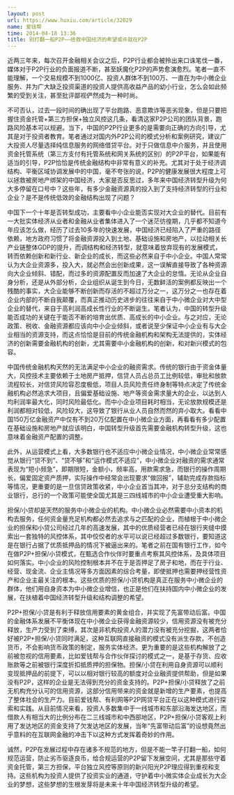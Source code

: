 ```yaml
---
layout: post
url: https://www.huxiu.com/article/32029
name: 爱钱帮
time: 2014-04-18 13:36
title: 别打翻一船P2P——拯救中国经济的希望或许就在P2P
---
```

近两三年来，每次召开金融相关会议之后，P2P行业都会被拎出来口诛笔伐一番，媒体对于P2P行业的负面报道不断，甚至妖魔化P2P的声势愈演愈烈。笔者一直不能理解，一个交易规模不到1000亿、投资人群体不到100万、一直在为中小微企业服务、并为广大缺乏投资渠道的投资人提供高收益产品的幼小行业，怎么会如此频繁的受到关注，甚至批评鄙视俨然成为一种时尚。

不可否认，过去一段时间的确出现了平台跑路、恶意欺诈等恶劣现象，但是只要把握住资金托管+第三方担保+独立风控这几条，看清这家P2P公司的团队背景，跑路风险基本可以规避。当下，中国的P2P行业更多的是需要向正确的方向引导，尤其是对于投资者教育。笔者通过对国内外P2P公司的模式分析和案例研究，建议广大投资人尽量选择纯信息服务的网络借贷平台。对于只做信息中介服务，并且使用资金托管系统（第三方支付有托管系统和网关系统的区别）的P2P平台，如果能有适当的引导，P2P恰恰是传统金融结构中非常有意义的补充。尤其对于处于经济调结构、平衡区域协调发展中的中国，毫不夸张的说，P2P的健康发展很大程度上可以拯救被房地产绑架的中国经济，大家是否反思过，多年来中国经济转型升级为何大多停留在口号中？这些年，有多少金融资源真的投入到了支持经济转型的行业和企业？是不是传统低效的金融结构出现了问题？

中国下一个十年是否转型成功，主要看中小企业能否实现对大企业的替代。目前有一大批实体经济从业者和金融从业者集体进入了一个迷茫彷徨期，几乎都不知道今年应该怎么做，经历了过去10多年的快速发展，中国经济已经陷入了严重的路径依赖，地方政府习惯了将金融资源投入到土地、基础设施和房地产，以拉动相关长产业链整体GDP的提升，而调结构和经济转型，就意味着放弃现有的发展模式，转而依赖创新和新行业、新企业的成长，而这些必然来自于中小企业。中国人常常认为大企业资源多，投入大，就必然会出创新成果，这一误解直接导致了各种资源向大企业倾斜、错配，而过多的资源配置反而加速了大企业的怠惰。无论从企业自身分析，还是从外部分析，企业组织从诞生到今日，无数鲜活的案例都反映出一个残酷的事实，大企业能够不断创新而存活的不超过万分之一，这万分之一也存在着企业内部的不断自我颠覆，而真正推动历史进步的往往来自于中小微企业对大中型企业的替代，来自于高利润高成长性行业的不断诞生。笔者认为，中国的转型升级能否成功的关键在于能否不断的培育出优质、高成长的中小企业。与之对应，无论政策、税收、金融资源都应该向中小企业倾斜，或者说至少保证中小企业有与大企业相当的资源支持，而这点恰恰是目前的传统金融机构和架构无法提供的，实体经济的创新需要金融机构的创新，尤其需要中小金融机构的创新，和对新兴模式的包容。

中国传统金融机构天然的无法满足中小企业的融资需求。传统的银行由于资金体量大，风控技术主要依赖于土地房产抵押，信贷人员占总员工比例较低，审批和放款流程较长，对信贷风险容忍度极低，项目人员风险责任终身制等特点决定了传统金融机构必然追求大项目，且偏爱基础设施、地产等资金需求量大的企业，以达到人均利润率最大化，同时风险最低化。而中小企业项目耗时相当，无论放款规模还是利润都相对较低，风险较大，这导致了银行从业人员自然而然的弃小取大。看看中国150万亿金融资产中仅有不到20万亿配置在中小微企业方面，再看看有多少配置在基础设施和房地产就应该明白，中国转型升级首先需要金融机构转型升级，这也意味着金融资产配置的调整。

此外，从运营模式上看，大多数银行也不适应中小微企业情况，中小微企业常常感觉从银行“贷不到”、“贷不够”和“运作模式不适应”，中小微企业对融资的需求通常表现为“短小频急”，即期限短，金额小，频率高，用款需求急，而银行的操作周期长，偏爱固定资产质押，实际操作中经常会出现要求“做回报”，辅助完成存款指标等情况，更重要的是一旦信贷政策收紧，中小企业首当其冲，对于总分支结构的商业银行，总行的一个政策可能使全国尤其是三四线城市的中小企业遭受重大影响。

担保/小贷却是天然的服务中小微企业的机构。中小微企业必然需要中小资本的机构去服务，任何资金量充足机构都必然去追求与之匹配的企业，而植根于中小微企业的担保和小贷公司经过几年的高速发展，其中的优质经营者已经在银行夹缝中摸索出一套独特的风控体系，其中佼佼者的水平可以说已经超过多数银行，要知道这是在银行占据了优质抵押品的情况下被逼出来的。笔者之前在国有银行工作，如今在做P2P+担保/小贷模式，在甄选合作伙伴时要重点考察其风控体系，及具体项目如何落实。中小企业的风险控制根本并不在于是否押足了房子和地，而在于行业、经营、现金流、企业主情况等多方面因素的综合考量，即使抵押也需要押经营性资产和企业主最关注的根本。这些优质的担保/小贷机构是真正在服务中小微企业的群体，他们用自身资本为中小微企业增信，也正是他们在扶持国内中小微企业的发展，在扶植着中国经济转型升级和结构调整的希望。

P2P+担保/小贷是有利于释放信用要素的黄金组合，并实现了先富带动后富。中国的金融体系发展不平衡体现在中小微企业获得金融资源较少，信用资源没有被充分释放，生产力受到了束缚，其次是非机构投资人的潜力没有被充分挖掘，这两者恰好被P2P+担保/小贷同时满足，这种互联网直接融资的模式没有派生存款，不创造货币，不会影响货币政策的制定，服务实体经济。更为重要的是这些机构解放了之前被忽视的信用要素，比如爱钱帮与合作伙伴探讨的模式之一，是基于存货、应收账款等之前被银行深度折扣抵质押的担保物。担保/小贷在利用自身资源可以顺利变现抵押品的前提下，可以以相对银行较高的额度对企业融资提供帮助，但是如果没有P2P，这样的企业是无法得到充分的资金支持的。P2P+担保/小贷释放了之前无机构充分认可的信用资源，这部分信用带来的资金就是新增的生产要素，也提高了整体社会的生产力。目前爱钱帮、有利网等P2P网贷平台正在以这种模式进行探索和实践。从目前情况来看，投资人多数集中于一线城市和东部沿海发达地区，而借款人有相当大的比例分布在二三线城市和中西部地区，P2P+担保/小贷客观上利用了发达地区的资金支持了欠发达地区的发展，当年“先富带动后富”的设想竟然出乎意料的在互联网金融的冲击下以这种方式发挥着奇妙的作用。

诚然，P2P在发展过程中存在诸多不规范的地方，但是不能一竿子打翻一船，如何规范运营，防止劣币驱逐良币，给合规运营的P2P留下发展空间，尤其是那些守着资金托管，第三方担保，平台独立风控等原则的新兴阳光P2P理应得到重视和支持。这些机构为投资人提供了投资实业的通道，守护着中小微实体企业成长为大企业的梦想，这些梦想的生根发芽将是未来十年中国经济转型升级的希望。

